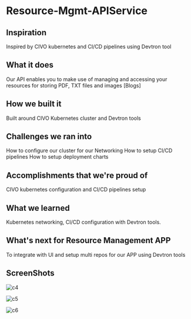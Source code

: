 # Resource-Mgmt-APIService

## Inspiration
Inspired by CIVO kubernetes and CI/CD pipelines using Devtron tool

## What it does
Our API enables you to make use of managing and accessing your resources for storing PDF, TXT files and images [Blogs]

## How we built it
Built around CIVO Kubernetes cluster and Devtron tools

## Challenges we ran into
How to configure our cluster for our Networking
How to setup CI/CD pipelines
How to setup deployment charts

## Accomplishments that we're proud of
CIVO kubernetes configuration and CI/CD pipelines setup

## What we learned
Kubernetes networking, CI/CD configuration with Devtron tools.

## What's next for Resource Management APP
To integrate with UI and setup multi repos for our APP using Devtron tools

## ScreenShots


![c4](https://user-images.githubusercontent.com/94980910/145726737-943dad92-18df-45a5-a053-5973b18ef005.png)


![c5](https://user-images.githubusercontent.com/94980910/145726749-7cf221db-28d0-4e4a-92c3-9e197bc019be.png)


![c6](https://user-images.githubusercontent.com/94980910/145726754-46bacd09-8fb2-41f6-a0d4-81b75778dd79.png)
